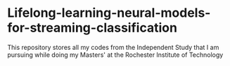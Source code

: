 # Lifelong-learning-neural-models-for-streaming-classification
This repository stores all my codes from the Independent Study that I am pursuing while doing my Masters' at the Rochester Institute of Technology
